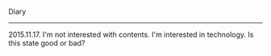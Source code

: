 Diary

---

2015.11.17.
I'm not interested with contents.
I'm interested in technology.
Is this state good or bad?